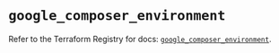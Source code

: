 # `google_composer_environment`

Refer to the Terraform Registry for docs: [`google_composer_environment`](https://registry.terraform.io/providers/hashicorp/google/5.27.0/docs/resources/composer_environment).

